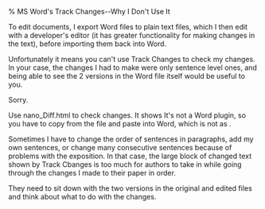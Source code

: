 % MS Word's Track Changes--Why I Don't Use It

To edit documents, I export Word files to plain text files, which I then
edit with a developer's editor (it has greater functionality for making
changes in the text), before importing them back into Word.

Unfortunately it means you can't use Track Changes to check my changes.
In your case, the changes I had to make were only sentence level ones,
and being able to see the 2 versions in the Word file itself would be
useful to you.

Sorry.

Use nano_Diff.html to check changes. It shows It's not a Word plugin, so you
have to copy from the file and paste into Word, which is not as .

Sometimes I have to change the order of sentences in paragraphs, add
my own sentences, or change many consecutive sentences because of
problems with the exposition. In that case, the large block of
changed text shown by Track Cbanges is too much for authors to take in
while going through the changes I made to their paper in order.

They need to sit down with the two versions in the original and edited
files and think about what to do with the changes.

